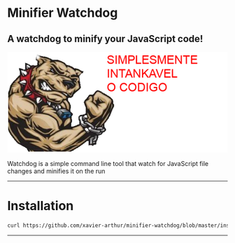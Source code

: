 # Minifier Watchdog
## A watchdog to minify your JavaScript code!

![Logo](./watchdog.js.png?style=centerme)

Watchdog is a simple command line tool that watch for JavaScript file changes and minifies it on the run

---

# Installation

```sh
curl https://github.com/xavier-arthur/minifier-watchdog/blob/master/install.sh | sudo sh
```

---